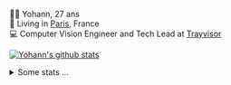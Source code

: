 <p>
  👨🏻 <bold>Yohann</bold>, 27 ans<br/>
  💼 Living in <a href="https://www.google.com/maps?q=paris">Paris</a>, France<br/>
  💻 Computer Vision Engineer and Tech Lead at <a href="https://trayvisor.com/">Trayvisor</a><br/>
</p>

<a href="https://github.com/anuraghazra/github-readme-stats"><img align="center" src="https://github-readme-stats-go94hl40s-yohann84l.vercel.app//api?username=yohann84L&show_icons=true&include_all_commits=true" alt="Yohann's github stats" /> </a>


<details>
  <summary>Some stats ...</summary><br/>
  

<!--START_SECTION:waka-->
![Code Time](http://img.shields.io/badge/Code%20Time-1%2C124%20hrs%2047%20mins-blue)

![Profile Views](http://img.shields.io/badge/Profile%20Views-0-blue)

**🐱 My GitHub Data** 

> 📦 440.7 kB Used in GitHub's Storage 
 > 
> 🏆 401 Contributions in the Year 2024
 > 
> 🚫 Not Opted to Hire
 > 
> 📜 25 Public Repositories 
 > 
> 🔑 21 Private Repositories 
 > 
**I'm an Early 🐤** 

```text
🌞 Morning                16625 commits       ████████░░░░░░░░░░░░░░░░░   30.54 % 
🌆 Daytime                31102 commits       ██████████████░░░░░░░░░░░   57.13 % 
🌃 Evening                6567 commits        ███░░░░░░░░░░░░░░░░░░░░░░   12.06 % 
🌙 Night                  142 commits         ░░░░░░░░░░░░░░░░░░░░░░░░░   00.26 % 
```
📅 **I'm Most Productive on Wednesday** 

```text
Monday                   10245 commits       █████░░░░░░░░░░░░░░░░░░░░   18.82 % 
Tuesday                  10142 commits       █████░░░░░░░░░░░░░░░░░░░░   18.63 % 
Wednesday                11953 commits       █████░░░░░░░░░░░░░░░░░░░░   21.96 % 
Thursday                 11008 commits       █████░░░░░░░░░░░░░░░░░░░░   20.22 % 
Friday                   10199 commits       █████░░░░░░░░░░░░░░░░░░░░   18.74 % 
Saturday                 352 commits         ░░░░░░░░░░░░░░░░░░░░░░░░░   00.65 % 
Sunday                   537 commits         ░░░░░░░░░░░░░░░░░░░░░░░░░   00.99 % 
```


📊 **This Week I Spent My Time On** 

```text
🕑︎ Time Zone: Europe/Paris

💬 Programming Languages: 
TypeScript               5 mins              ████████████░░░░░░░░░░░░░   48.04 % 
Python                   5 mins              ████████████░░░░░░░░░░░░░   47.64 % 
CSV                      0 secs              █░░░░░░░░░░░░░░░░░░░░░░░░   03.13 % 
JSON                     0 secs              ░░░░░░░░░░░░░░░░░░░░░░░░░   00.91 % 
CSS                      0 secs              ░░░░░░░░░░░░░░░░░░░░░░░░░   00.28 % 

🔥 Editors: 
VS Code                  11 mins             █████████████████████████   100.00 % 

💻 Operating System: 
Mac                      11 mins             █████████████████████████   100.00 % 
```

**I Mostly Code in Python** 

```text
Python                   25 repos            ██████████████░░░░░░░░░░░   54.35 % 
Jupyter Notebook         5 repos             ███░░░░░░░░░░░░░░░░░░░░░░   10.87 % 
JavaScript               3 repos             ██░░░░░░░░░░░░░░░░░░░░░░░   06.52 % 
HTML                     2 repos             █░░░░░░░░░░░░░░░░░░░░░░░░   04.35 % 
Shell                    1 repo              █░░░░░░░░░░░░░░░░░░░░░░░░   02.17 % 
```




 Last Updated on 22/03/2024 00:28:28 UTC
<!--END_SECTION:waka-->
